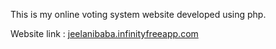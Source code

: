 This is my online voting system website developed using php.

Website link : [jeelanibaba.infinityfreeapp.com](jeelanibaba.infinityfreeapp.com)

